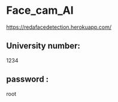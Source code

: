 # Face_cam_AI

https://redafacedetection.herokuapp.com/

## University number:

1234

## password :

root
